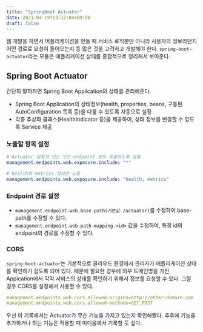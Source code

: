 ```yaml
---
title: "SpringBoot Actuator"
date: 2023-04-19T13:12:04+09:00
draft: false
---
```


웹 개발을 하면서 어플리케이션을 만들 때 서비스 로직뿐만 아니라 사용자의 정보라던지 어떤 경로로 요청이 들어오는지 등 많은 것을 고려하고 개발해야 한다. `spring-boot-actuator`라는 모듈은 애플리케이션 상태를 종합적으로 정리해서 보여준다.

## Spring Boot Actuator

간단히 말하자면 Spring Boot Application의 상태를 관리해준다.

- Spring Boot Application의 상태정보(health, properties, beans, 구동된 AutoConfiguration 목록 등)을 다룰 수 있도록 자동으로 설정
- 각종 추상화 클래스(HealthIndicator 등)을 제공하여, 상태 정보를 변경할 수 있도록 Service 제공

### 노출할 항목 설정

```yml
# Actuator 감춰져 있는 모든 endpoint 정보 표출하도록 설정
management.endpoints.web.exposure.include: "*"
```

```yml
# health와 metrics 정보만 노출
management.endpoints.web.exposure.include: "health, metrics"
```

### Endpoint 경로 설정

- `management.endpoint.web.base-path(기본값 /actuator)`를 수정하여 base-path를 수정할 수 있다.
- `management.endpoint.web.path-mapping.<id>` 값을 수정하여, 특정 id의 endpoint의 경로를 수정할 수 있다.

### CORS

`spring-boot-actuator`는 기본적으로 클라우드 환경에서 관리자가 애플리케이션 상태를 확인하기 쉽도록 되어 있다. 때문에 필요한 경우에 외부 도메인명을 가진 Appication에서 각각 서비스의 상태를 확인하기 위해서 정보를 요청할 수 있다. 그럴 경우 CORS를 설정해서 사용할 수 있다.

```yml
management.endpoints.web.cors.allowed-origins=http://other-domain.com
management.endpoints.web.cors.allowed-methods=GET,POST
```

우선 이 기록에서는 Actuator가 무슨 기능을 가지고 있는지 확인해봤다. 추후에 기능을 추가하거나 하는 기능은 적용할 때 미디움에서 기록할 듯 싶다.
